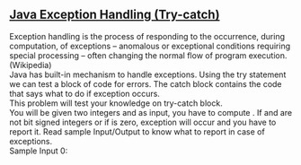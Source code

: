 ## **[Java Exception Handling (Try-catch)](https://www.hackerrank.com/challenges/java-exception-handling-try-catch)** 
Exception handling is the process of responding to the occurrence, during computation, of exceptions – anomalous or exceptional conditions requiring special processing – often changing the normal flow of program execution. (Wikipedia)<br>Java has built-in mechanism to handle exceptions. Using the try statement we can test a block of code for errors. The catch block contains the code that says what to do if exception occurs.<br>This problem will test your knowledge on try-catch block.<br>You will be given two integers and as input, you have to compute . If and are not bit signed integers or if is zero, exception will occur and you have to report it. Read sample Input/Output to know what to report in case of exceptions.<br>Sample Input 0:<br><br><br><br><br><br><br><br>